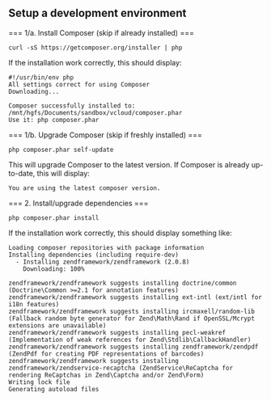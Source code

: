 

Setup a development environment
-------------------------------


=== 1/a. Install Composer (skip if already installed) ===

    curl -sS https://getcomposer.org/installer | php

If the installation work correctly, this should display:

    #!/usr/bin/env php
    All settings correct for using Composer
    Downloading...

    Composer successfully installed to: /mnt/hgfs/Documents/sandbox/vcloud/composer.phar
    Use it: php composer.phar


=== 1/b. Upgrade Composer (skip if freshly installed) ===

    php composer.phar self-update

This will upgrade Composer to the latest version. If Composer is already
up-to-date, this will display:

    You are using the latest composer version.


=== 2. Install/upgrade dependencies ===

    php composer.phar install

If the installation work correctly, this should display something like:

    Loading composer repositories with package information
    Installing dependencies (including require-dev)
      - Installing zendframework/zendframework (2.0.8)
        Downloading: 100%

    zendframework/zendframework suggests installing doctrine/common (Doctrine\Common >=2.1 for annotation features)
    zendframework/zendframework suggests installing ext-intl (ext/intl for i18n features)
    zendframework/zendframework suggests installing ircmaxell/random-lib (Fallback random byte generator for Zend\Math\Rand if OpenSSL/Mcrypt extensions are unavailable)
    zendframework/zendframework suggests installing pecl-weakref (Implementation of weak references for Zend\Stdlib\CallbackHandler)
    zendframework/zendframework suggests installing zendframework/zendpdf (ZendPdf for creating PDF representations of barcodes)
    zendframework/zendframework suggests installing zendframework/zendservice-recaptcha (ZendService\ReCaptcha for rendering ReCaptchas in Zend\Captcha and/or Zend\Form)
    Writing lock file
    Generating autoload files

